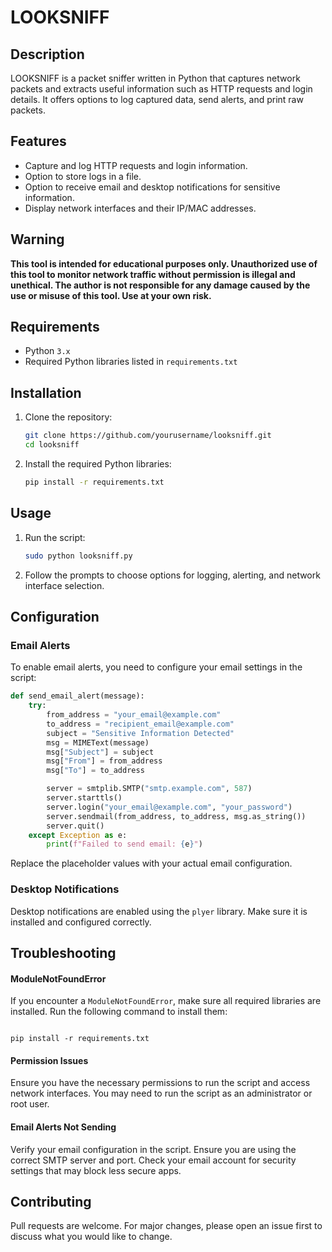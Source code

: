 # LOOKSNIFF 
## Description

LOOKSNIFF is a packet sniffer written in Python that captures network packets and extracts useful information such as HTTP requests and login details. It offers options to log captured data, send alerts, and print raw packets.

## Features

- Capture and log HTTP requests and login information.
- Option to store logs in a file.
- Option to receive email and desktop notifications for sensitive information.
- Display network interfaces and their IP/MAC addresses.

## Warning

**This tool is intended for educational purposes only. Unauthorized use of this tool to monitor network traffic without permission is illegal and unethical. The author is not responsible for any damage caused by the use or misuse of this tool. Use at your own risk.** 

## Requirements

- Python `3.x`
- Required Python libraries listed in `requirements.txt`


## Installation

1. Clone the repository:

    ```sh
    git clone https://github.com/yourusername/looksniff.git
    cd looksniff
    ```

2. Install the required Python libraries:

    ```sh
    pip install -r requirements.txt
    ```


## Usage

1. Run the script:

    ```sh
    sudo python looksniff.py
    ```

2. Follow the prompts to choose options for logging, alerting, and network interface selection.

## Configuration

### Email Alerts

To enable email alerts, you need to configure your email settings in the script:

```python
def send_email_alert(message):
    try:
        from_address = "your_email@example.com"
        to_address = "recipient_email@example.com"
        subject = "Sensitive Information Detected"
        msg = MIMEText(message)
        msg["Subject"] = subject
        msg["From"] = from_address
        msg["To"] = to_address

        server = smtplib.SMTP("smtp.example.com", 587)
        server.starttls()
        server.login("your_email@example.com", "your_password")
        server.sendmail(from_address, to_address, msg.as_string())
        server.quit()
    except Exception as e:
        print(f"Failed to send email: {e}")
```
Replace the placeholder values with your actual email configuration.

### Desktop Notifications
Desktop notifications are enabled using the `plyer` library. Make sure it is installed and configured correctly.

## Troubleshooting

#### ModuleNotFoundError
If you encounter a `ModuleNotFoundError`, make sure all required libraries are installed. Run the following command to install them:

```

pip install -r requirements.txt

```
#### Permission Issues
Ensure you have the necessary permissions to run the script and access network interfaces. You may need to run the script as an administrator or root user.

#### Email Alerts Not Sending
Verify your email configuration in the script.
Ensure you are using the correct SMTP server and port.
Check your email account for security settings that may block less secure apps.

## Contributing

Pull requests are welcome. For major changes, please open an issue first
to discuss what you would like to change.

